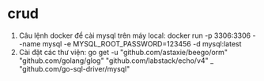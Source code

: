 # crud
1. Câu lệnh docker để cài mysql trên máy local:
docker run -p 3306:3306 --name mysql -e MYSQL_ROOT_PASSWORD=123456 -d mysql:latest
2. Cài đặt các thư viện: go get -u
"github.com/astaxie/beego/orm"
"github.com/golang/glog"
"github.com/labstack/echo/v4"
_ "github.com/go-sql-driver/mysql"
